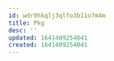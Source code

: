 ```yaml
---
id: wdr0hkqlj3qlfo3b11o7m4m
title: Pkg
desc: ''
updated: 1641409254041
created: 1641409254041
---
```



